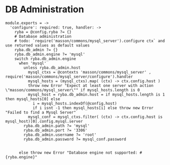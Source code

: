 
# DB Administration

    module.exports = ->
      'configure': required: true, handler: ->
        ryba = @config.ryba ?= {}
        # Database administration
        # todo: `require('masson/commons/mysql_server').configure ctx` and use returned values as default values
        ryba.db_admin ?= {}
        ryba.db_admin.engine ?= 'mysql'
        switch ryba.db_admin.engine
          when 'mysql'
            unless ryba.db_admin.host
              mysql_ctxs = @contexts 'masson/commons/mysql_server' , require('masson/commons/mysql_server/configure').handler
              mysql_hosts = (mysql_ctxs).map( (ctx) -> ctx.config.host )
              throw new Error "Expect at least one server with action \"masson/commons/mysql_server\"" if mysql_hosts.length is 0
              mysql_host = ryba.db_admin.host = if mysql_hosts.length is 1 then mysql_hosts[0] else
                i = mysql_hosts.indexOf(@config.host)
                if i isnt -1 then mysql_hosts[i] else throw new Error "Failed to find a Mysql Server"
              mysql_conf = mysql_ctxs.filter( (ctx) -> ctx.config.host is mysql_host)[0].config.mysql.server
            ryba.db_admin.path ?= 'mysql'
            ryba.db_admin.port ?= '3306'
            ryba.db_admin.username ?= 'root'
            ryba.db_admin.password ?= mysql_conf.password
            
            
          else throw new Error "Database engine not supported: #{ryba.engine}"
